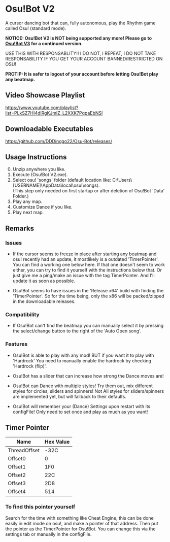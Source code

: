 # Osu!Bot V2
A cursor dancing bot that can, fully autonomous, play the Rhythm game called Osu! (standard mode).

**NOTICE: Osu!Bot V2 is NOT being supported any more! 
          Please go to [Osu!Bot V3](https://github.com/DDDinggo22/Osu-Bot-V3) for a continued version.**

USE THIS WITH RESPONSABLITY!!
I DO NOT, I REPEAT, I DO NOT TAKE RESPONSABILITY IF YOU GET YOUR ACCOUNT BANNED/RESTRICTED ON OSU!

**PROTIP: It is safer to logout of your account before letting Osu!Bot play any beatmap.**

## Video Showcase Playlist
https://www.youtube.com/playlist?list=PLkSZ7HI4dIRgKJmiZ_L2XXK7PqpaEbNSl

## Downloadable Executables
https://github.com/DDDinggo22/Osu-Bot/releases/

## Usage Instructions
0. Unzip anywhere you like.
1. Execute (Osu!Bot V2.exe).
2. Select osu! 'songs' folder (default location like: C:\Users\\[USERNAME]\AppData\local\osu!\songs).  
   (This step only needed on first startup or after deletion of Osu!Bot 'Data' Folder.)
3. Play any map.
4. Customize Dance if you like.
5. Play next map.

## Remarks
### Issues
 * If the cursor seems to freeze in place after starting any beatmap and osu! recently had an update, it mostlikely is a outdated 'TimerPointer'.
   You can find a working one below here. If that one doesn't seem to work either, you can try to find it yourself with the instructions below that. Or just give me a ping/make an issue with the tag TimerPointer. And I'll update it as soon as possible.

 * Osu!Bot seems to have issues in the 'Release x64' build with finding the 'TimerPointer'. So for the time being, only the x86 will be packed/zipped in the downloadable releases.

### Compatibility
 * If Osu!Bot can't find the beatmap you can manually select it by pressing the select/change button to the right of the 'Auto Open song'.
 
### Features
 * Osu!Bot is able to play with any mod!
   BUT if you want it to play with 'Hardrock' You need to manually enable the hardrock by checking 'Hardrock (flip)'.
   
 * Osu!Bot has a slider that can increase how strong the Dance moves are!
 
 * Osu!Bot can Dance with multiple styles! Try them out, mix different styles for circles, sliders and spinners!
   Not All styles for sliders/spinners are implemented yet, but will fallback to their defaults.
   
 * Osu!Bot will remember your (Dance) Settings upon restart with its configFile!
   Only need to set once and play as much as you want!

## Timer Pointer
| Name       	| Hex Value	|
| ------------- | -------------	|
| ThreadOffset	| -32C		|
| Offset0	| 0      	|
| Offset1	| 1F0      	|
| Offset2	| 22C		|
| Offset3	| 2D8		|
| Offset4	| 514		|

### To find this pointer yourself
Search for the time with something like Cheat Engine, this can be done easily in edit mode on osu!, and make a pointer of that address. Then put the pointer as the TimerPointer for Osu!Bot. You can change this via the settings tab or manually in the configFile.
